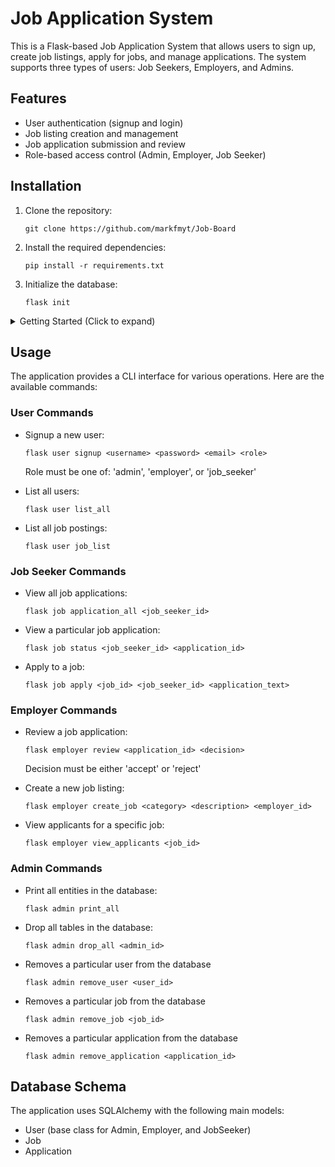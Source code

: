 # Job Application System

This is a Flask-based Job Application System that allows users to sign up, create job listings, apply for jobs, and manage applications. The system supports three types of users: Job Seekers, Employers, and Admins.

## Features

- User authentication (signup and login)
- Job listing creation and management
- Job application submission and review
- Role-based access control (Admin, Employer, Job Seeker)

## Installation

1. Clone the repository:
   ```
   git clone https://github.com/markfmyt/Job-Board
   ```

2. Install the required dependencies:
   ```
   pip install -r requirements.txt
   ```

3. Initialize the database:
   ```
   flask init
   ```

<details>
<summary>Getting Started (Click to expand)</summary>

Here's a step-by-step guide to get you started with the Job Application System:

1. Sign up a job seeker:
   ```
   flask user signup bob bobpass1 bob@mail.com job_seeker
   ```

2. Sign up an employer:
   ```
   flask user signup amazon jungle12 amazon@mail.com employer
   ```

3. View all users (as admin):
   ```
   flask admin print_all
   ```

4. Create a job listing (as employer):
   ```
   flask employer create_job "Software Engineer" "Looking for backend developers with React experience" 2
   ```
   Note: The number 2 at the end represents the employer's user ID.

5. Apply for the job (as job seeker):
   ```
   flask job apply 1 1 "Hello, I have 10 years of React experience"
   ```
   Note: The first 1 is the job ID, and the second 1 is the job seeker's user ID.

6. View applicants for the job (as employer):
   ```
   flask employer view_applicants 1
   ```
   Note: The 1 represents the job ID.

7. Review and accept the application (as employer):
   ```
   flask employer review 1 accept
   ```
   Note: The 1 represents the application ID.

8. View job application status for all applications for a particular job seeker:
   ```
   flask job status 1
   ```
   Note: The 1 represents the job seeker's user ID.

This walkthrough demonstrates the basic flow of the application, from user creation to job application and review.

</details>

## Usage

The application provides a CLI interface for various operations. Here are the available commands:

### User Commands

- Signup a new user:
  ```
  flask user signup <username> <password> <email> <role>
  ```
  Role must be one of: 'admin', 'employer', or 'job_seeker'

- List all users:
  ```
  flask user list_all
  ```

- List all job postings:
  ```
  flask user job_list
  ```

### Job Seeker Commands

- View all job applications:
  ```
  flask job application_all <job_seeker_id>
  ```

- View a particular job application:
  ```
  flask job status <job_seeker_id> <application_id>
  ```

- Apply to a job:
  ```
  flask job apply <job_id> <job_seeker_id> <application_text>
  ```

### Employer Commands

- Review a job application:
  ```
  flask employer review <application_id> <decision>
  ```
  Decision must be either 'accept' or 'reject'

- Create a new job listing:
  ```
  flask employer create_job <category> <description> <employer_id>
  ```

- View applicants for a specific job:
  ```
  flask employer view_applicants <job_id>
  ```

### Admin Commands

- Print all entities in the database:
  ```
  flask admin print_all
  ```

- Drop all tables in the database:
  ```
  flask admin drop_all <admin_id>
  ```
  
- Removes a particular user from the database
  ```
  flask admin remove_user <user_id>
  ```

- Removes a particular job from the database
  ```
  flask admin remove_job <job_id>
  ```
  
- Removes a particular application from the database
  ```
  flask admin remove_application <application_id>
  ```

## Database Schema

The application uses SQLAlchemy with the following main models:
- User (base class for Admin, Employer, and JobSeeker)
- Job
- Application
